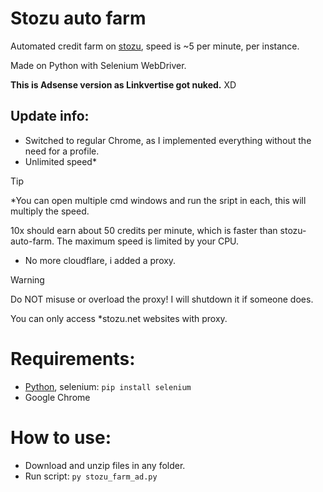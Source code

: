 # Stozu auto farm
Automated credit farm on [stozu](https://dash.stozu.net/), speed is ~5 per minute, per instance. 

Made on Python with Selenium WebDriver.

**This is Adsense version as Linkvertise got nuked.** XD
## Update info:
- Switched to regular Chrome, as I implemented everything without the need for a profile.
- Unlimited speed*
> [!TIP]
> *You can open multiple cmd windows and run the sript in each, this will multiply the speed.
>
> 10x should earn about 50 credits per minute, which is faster than stozu-auto-farm. The maximum speed is limited by your CPU. 
- No more cloudflare, i added a proxy.
> [!WARNING]  
> Do NOT misuse or overload the proxy! I will shutdown it if someone does.
>
> You can only access *stozu.net websites with proxy.
# Requirements:
- [Python](https://www.python.org/downloads/), selenium: ```pip install selenium```
- Google Chrome
# How to use:
- Download and unzip files in any folder.
- Run script: ```py stozu_farm_ad.py```
